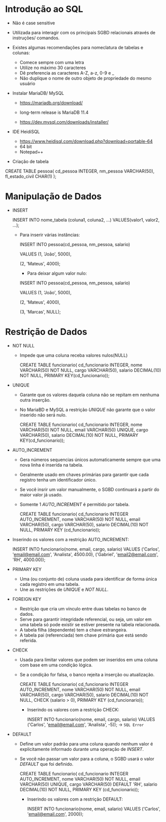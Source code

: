 # Introdução ao SQL

- Não é case sensitive
- Utilizada para interagir com os principais SGBD relacionais através de instruções/ comandos.
- Existes algumas recomendações para nomeclatura de tabelas e colunas:
    - Comece sempre com uma letra
    - Utilize no máximo 30 caracteres
    - Dê preferencia as caracteres A-Z, a-z, 0-9 e _
    - Não duplique o nome de outro objeto de propriedade do mesmo usuário

- Instalar MariaDB/ MySQL
  - https://mariadb.org/download/
  - long-term release is MariaDB 11.4

  - https://dev.mysql.com/downloads/installer/
  
- IDE HeidiSQL
  - https://www.heidisql.com/download.php?download=portable-64
  - 64 bit
  - Notepad++
 
- Criação de tabela

CREATE TABLE pessoa(
	cd_pessoa INTEGER,
	nm_pessoa VARCHAR(50),
	fl_estado_civil CHAR(1)
	);

# Manipulação de Dados

- INSERT
  
	INSERT INTO nome_tabela (coluna1, coluna2, ...)
	VALUES(valor1, valor2, ...);

  	- Para inserir várias instâncias:
  	  
  	  INSERT INTO pessoa(cd_pessoa, nm_pessoa, salario)
  	  
  	  VALUES (1, 'João', 5000),
  	  
  	  (2, 'Mateus', 4000);

     	- Para deixar algum valor nulo:
  	     
  	     INSERT INTO pessoa(cd_pessoa, nm_pessoa, salario)
  	  
  	     VALUES (1, 'João', 5000),
  	  
  	  	(2, 'Mateus', 4000),
  	  
		(3, 'Marcas', NULL);

# Restrição de Dados

- NOT NULL
    - Impede que uma coluna receba valores nulos(NULL)
      
      	CREATE TABLE funcionario(
      	cd_funcionario INTEGER,
      	nome VARCHAR(50) NOT NULL,
      	cargo VARCHAR(50),
      	salario DECIMAL(10) NOT NULL,
      	PRIMARY KEY(cd_funcionario));

- UNIQUE
    - Garante que os valores daquela coluna não se repitam em nenhuma outra inserção.
    - No MariaBD e MySQL a restrição *UNIQUE* não garante que o valor inserido não será nulo.
      
      	CREATE TABLE funcionario(
      	cd_funcionario INTEGER,
      	nome VARCHAR(50) NOT NULL,
      	email VARCHAR(50) UNIQUE,
      	cargo VARCHAR(50),
      	salario DECIMAL(10) NOT NULL,
      	PRIMARY KEY(cd_funcionario));

- AUTO_INCREMENT
   - Gera números sequencias únicos automaticamente sempre que uma nova linha é inserida na tabela.
   - Geralmente usado em chaves primárias para garantir que cada registro tenha um identificador único.
   - Se você insrir um valor manualmente, o SGBD continuará a partir do maior valor já usado.
   - Somente 1 *AUTO_INCREMENT* é permitido por tabela.
     
     	CREATE TABLE funcionario(
     	cd_funcionario INTEGER AUTO_INCREMENT,
     	nome VARCHAR(50) NOT NULL,
     	email VARCHAR(50),
     	cargo VARCHAR(50),
     	salario DECIMAL(10) NOT NULL,
     	PRIMARY KEY (cd_funcionario));

 - Inserindo os valores com a restrição AUTO_INCREMENT:
   
   	INSERT INTO funcionario(nome, email, cargo, salario)
   	VALUES ('Carlos', 'email@email.com', 'Analista', 4500.00),
   	('Gabriel', 'email2@email.com', 'RH', 4000.00));

- PRIMARY KEY
   - Uma (ou conjunto de) coluna usada para identificar de forma única cada registro em uma tabela.
   - Une as restrições de  *UNIQUE* e *NOT NULL*.

- FOREIGN KEY
   - Restrição que cria um vínculo entre duas tabelas no banco de dados.
   - Serve para garantir integridade referencial, ou seja, um valor em uma tabela só pode existir se estiver presente na tabela relacionada.
   - A tabela filha (dependente) tem a chave estrangeira.
   - A tabela pai (referenciada) tem chave primária que está sendo referida.

- CHECK
   - Usada para limitar valores que podem ser inseridos em uma coluna com base em uma condição lógica.
   - Se a condição for falsa, o banco rejeita a inserção ou atualização.
     
     	CREATE TABLE funcionario(
     	cd_funcionario INTEGER AUTO_INCREMENT,
     	nome VARCHAR(50) NOT NULL,
     	email VARCHAR(50),
     	cargo VARCHAR(50),
     	salario DECIMAL(10) NOT NULL,
     	CHECK (salario > 0),
     	PRIMARY KEY (cd_funcionario));

     - Inserindo os valores com a restrição CHECK:
       
       	 INSERT INTO funcionario(nome, email, cargo, salario)
   	 VALUES ('Carlos', 'email@email.com', 'Analista', -5));  -> ``SQL Error``

- DEFAULT
   - Define um valor padrão para uma coluna quando nenhum valor é explicitamente informado durante uma operação de *INSERT*.
   - Se você não passar um valor para a coluna, o SGBD usará o valor *DEFAULT* que foi definido.
     
       CREATE TABLE funcionario(
     	cd_funcionario INTEGER AUTO_INCREMENT,
     	nome VARCHAR(50) NOT NULL,
     	email VARCHAR(50) UNIQUE,
     	cargo VARCHAR(50) DEFAULT 'RH',
     	salario DECIMAL(10) NOT NULL,
     	PRIMARY KEY (cd_funcionario));

     - Inserindo os valores com a restrição DEFAULT:
       
         INSERT INTO funcionario(nome, email, salario)
   	 VALUES ('Carlos', 'email@email.com', 2000)); 
